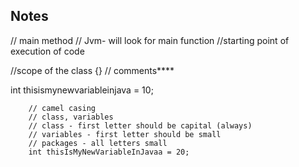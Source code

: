 
## Notes 


// main method
// Jvm- will look for main function
//starting point of execution of code

//scope of the class {}
// comments****

int thisismynewvariableinjava = 10;

        // camel casing 
        // class, variables 
        // class - first letter should be capital (always)
        // variables - first letter should be small
        // packages - all letters small 
        int thisIsMyNewVariableInJavaa = 20;